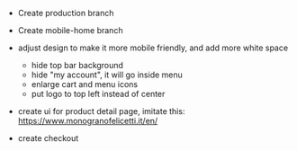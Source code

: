 - Create production branch
- Create mobile-home branch

- adjust design to make it more mobile friendly, and add more white space
    - hide top bar background
    - hide "my account", it will go inside menu
    - enlarge cart and menu icons
    - put logo to top left instead of center
- create ui for product detail page, imitate this: https://www.monogranofelicetti.it/en/
- create checkout